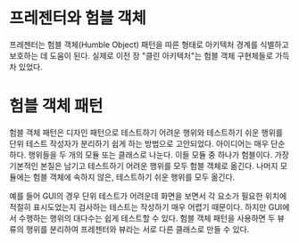 # **프레젠터와 험블 객체**  
프레젠터는 험블 객체(Humble Object) 패턴을 따른 형태로 아키텍처 경계를 식별하고 보호하는 데 도움이 된다. 실제로 이전 장 "클린 아키텍처"는 
험블 객체 구현체들로 가득 차 있었다.  
  
# **험블 객체 패턴**  
험블 객체 패턴은 디자인 패턴으로 테스트하기 어려운 행위와 테스트하기 쉬운 행위를 단위 테스트 작성자가 분리하기 쉽게 하는 방법으로 고안되었다. 
아이디어는 매우 단순하다. 행위들을 두 개의 모듈 또는 클래스로 나눈다. 이들 모듈 중 하나가 험블이다. 가장 기본적인 본질은 남기고 테스트하기 어려운 
행위를 모두 험블 객체로 옮긴다. 나머지 모듈에는 험블 객체에 속하지 않은, 테스트하기 쉬운 행위를 모두 옮긴다.  
  
예를 들어 GUI의 경우 단위 테스트가 어려운데 화면을 보면서 각 요소가 필요한 위치에 적절히 표시도었는지 검사하는 테스트는 작성하기 매우 어렵기 
때문이다. 하지만 GUI에서 수행하는 행위의 대다수는 쉽게 테스트할 수 있다. 험블 객체 패턴을 사용하면 두 뷰류의 행위를 분리하여 프레젠터와 뷰라는 
서로 다른 클래스로 만들 수 있다.  
  
